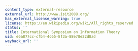 ```yaml
---
content_type: external-resource
external_url: http://www.isit2008.org/
has_external_license_warning: true
license: https://en.wikipedia.org/wiki/All_rights_reserved
status: ''
title: International Symposium on Information Theory
uid: e6a877cc-cfb4-4c65-8f3a-88e78e22d8ad
wayback_url: ''
---
```

